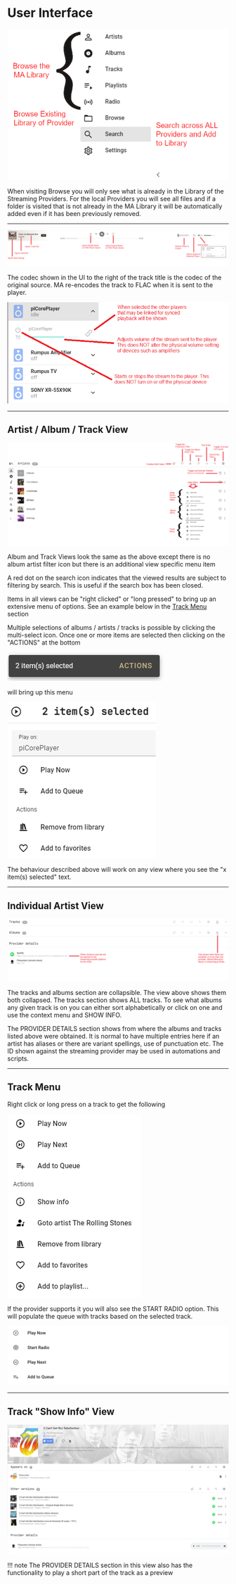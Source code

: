 # User Interface

![image](assets/screenshots/UI-main-menu.png)

When visiting Browse you will only see what is already in the Library of the Streaming Providers. For the local Providers you will see all files and if a folder is visited that is not already in the MA Library it will be automatically added even if it has been previously removed.
***************************************************************

![image](assets/screenshots/UI-playercontrols-bar.png)

The codec shown in the UI to the right of the track title is the codec of the original source. MA re-encodes the track to FLAC when it is sent to the player. 

![image](assets/screenshots/UI-speakers-menu.png)
***************************************************************

## Artist / Album / Track View

![image](assets/screenshots/UI-artist-view.png)

Album and Track Views look the same as the above except there is no album artist filter icon but there is an additional view specific menu item

A red dot on the search icon indicates that the viewed results are subject to filtering by search. This is useful if the search box has been closed.

Items in all views can be "right clicked" or "long pressed" to bring up an extensive menu of options. See an example below in the [Track Menu](ui.md#track-menu) section

Multiple selections of albums / artists / tracks is possible by clicking the multi-select icon. Once one or more items are selected then clicking on the "ACTIONS" at the bottom

![image](assets/screenshots/UI-actions.png)

will bring up this menu

![image](assets/screenshots/UI-actions-menu.png)

The behaviour described above will work on any view where you see the "x item(s) selected" text.

***************************************************************

## Individual Artist View

![image](assets/screenshots/UI-individual-artist.png)

The tracks and albums section are collapsible. The view above shows them both collapsed. The tracks section shows ALL tracks. To see what albums any given track is on you can either sort alphabetically or click on one and use the context menu and SHOW INFO. 

The PROVIDER DETAILS section shows from where the albums and tracks listed above were obtained. It is normal to have multiple entries here if an artist has aliases or there are variant spellings, use of punctuation etc.  The ID shown against the streaming provider may be used in automations and scripts.

***************************************************************

## Track Menu

Right click or long press on a track to get the following

![image](assets/screenshots/UI-track-menu.png)

If the provider supports it you will also see the START RADIO option. This will populate the queue with tracks based on the selected track.

![image](assets/screenshots/UI-start-radio.jpeg)

***************************************************************

## Track "Show Info" View

![image](assets/screenshots/UI-track-show-info.png)

!!! note
    The PROVIDER DETAILS section in this view also has the functionality to play a short part of the track as a preview
